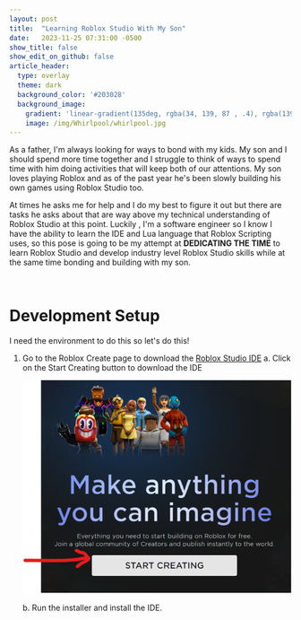 ```yaml
---
layout: post
title:  "Learning Roblox Studio With My Son"
date:   2023-11-25 07:31:00 -0500
show_title: false
show_edit_on_github: false
article_header:
  type: overlay
  theme: dark
  background_color: '#203028'
  background_image:
    gradient: 'linear-gradient(135deg, rgba(34, 139, 87 , .4), rgba(139, 34, 139, .4))'
    image: /img/Whirlpool/whirlpool.jpg
---
```


As a father, I'm always looking for ways to bond with my kids. My son and I should spend more time together and I struggle to think of ways to spend time with him doing activities that will keep both of our attentions. My son loves playing Roblox and as of the past year he's been slowly building his own games using Roblox Studio too. 

At times he asks me for help and I do my best to figure it out but there are tasks he asks about that are way above my technical understanding of Roblox Studio at this point. Luckily , I'm a software engineer so  I know I have the ability to learn the IDE and Lua language that Roblox Scripting uses, so this pose is going to be my attempt at **DEDICATING THE TIME** to learn Roblox Studio and develop industry level Roblox Studio skills while at the same time bonding and building with my son.

<br/>

# Development Setup
I need the environment to do this so let's do this!

1. Go to the Roblox Create page to download the [Roblox Studio IDE](https://create.roblox.com/landing)
    a. Click on the Start Creating button to download the IDE

    ![Create Roblox Page](/img/RobloxStudio/RobloxCreatePage.png)

    b. Run the installer and install the IDE.
